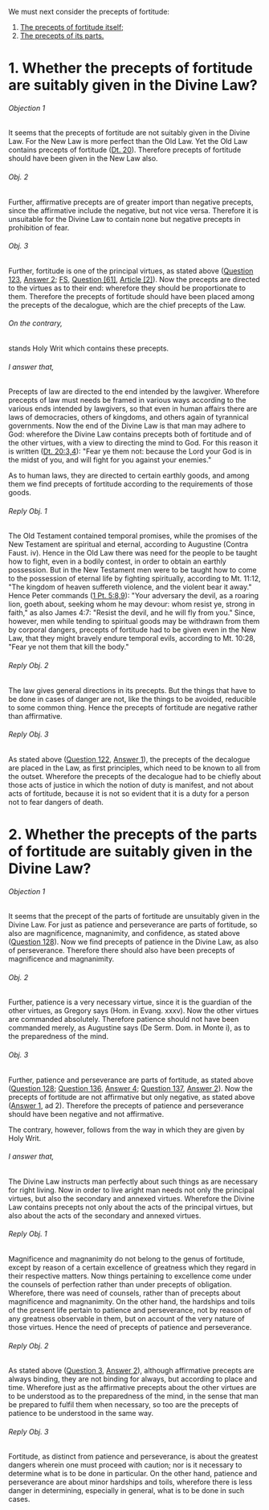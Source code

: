 We must next consider the precepts of fortitude:

1. [ The precepts of fortitude itself;](#1.%20Whether%20the%20precepts%20of%20fortitude%20are%20suitably%20given%20in%20the%20Divine%20Law?)
2. [ The precepts of its parts.](#2.%20Whether%20the%20precepts%20of%20the%20parts%20of%20fortitude%20are%20suitably%20given%20in%20the%20Divine%20Law?)



# 1. Whether the precepts of fortitude are suitably given in the Divine Law? 

###### Objection 1
It seems that the precepts of fortitude are not suitably given in the Divine Law. For the New Law is more perfect than the Old Law. Yet the Old Law contains precepts of fortitude ([Dt. 20](http://bible.gospelcom.net/bible?Dt++20)). Therefore precepts of fortitude should have been given in the New Law also.  

###### Obj. 2
Further, affirmative precepts are of greater import than negative precepts, since the affirmative include the negative, but not vice versa. Therefore it is unsuitable for the Divine Law to contain none but negative precepts in prohibition of fear.  

###### Obj. 3
Further, fortitude is one of the principal virtues, as stated above ([Question 123](../123.%20Fortitude%20(2)/123.%20Fortitude.md), [Answer 2](../123.%20Fortitude%20(2)/123.%20Fortitude.md#2.%20Whether%20fortitude%20is%20a%20special%20virtue?%20); [FS](../FS.html), [Question \[61\]](../FS/FS061.html#FSQ61OUTP1), [Article \[2\]](../FS/FS061.html#FSQ61A2THEP1)). Now the precepts are directed to the virtues as to their end: wherefore they should be proportionate to them. Therefore the precepts of fortitude should have been placed among the precepts of the decalogue, which are the chief precepts of the Law.  

###### On the contrary,
stands Holy Writ which contains these precepts.

###### I answer that,
Precepts of law are directed to the end intended by the lawgiver. Wherefore precepts of law must needs be framed in various ways according to the various ends intended by lawgivers, so that even in human affairs there are laws of democracies, others of kingdoms, and others again of tyrannical governments. Now the end of the Divine Law is that man may adhere to God: wherefore the Divine Law contains precepts both of fortitude and of the other virtues, with a view to directing the mind to God. For this reason it is written ([Dt. 20:3,4](http://bible.gospelcom.net/bible?Dt++20:3,4)): "Fear ye them not: because the Lord your God is in the midst of you, and will fight for you against your enemies."  

As to human laws, they are directed to certain earthly goods, and among them we find precepts of fortitude according to the requirements of those goods.  

###### Reply Obj. 1
The Old Testament contained temporal promises, while the promises of the New Testament are spiritual and eternal, according to Augustine (Contra Faust. iv). Hence in the Old Law there was need for the people to be taught how to fight, even in a bodily contest, in order to obtain an earthly possession. But in the New Testament men were to be taught how to come to the possession of eternal life by fighting spiritually, according to Mt. 11:12, "The kingdom of heaven suffereth violence, and the violent bear it away." Hence Peter commands ([1 Pt. 5:8,9](http://bible.gospelcom.net/bible?1+Pt++5:8,9)): "Your adversary the devil, as a roaring lion, goeth about, seeking whom he may devour: whom resist ye, strong in faith," as also James 4:7: "Resist the devil, and he will fly from you." Since, however, men while tending to spiritual goods may be withdrawn from them by corporal dangers, precepts of fortitude had to be given even in the New Law, that they might bravely endure temporal evils, according to Mt. 10:28, "Fear ye not them that kill the body."  

###### Reply Obj. 2
The law gives general directions in its precepts. But the things that have to be done in cases of danger are not, like the things to be avoided, reducible to some common thing. Hence the precepts of fortitude are negative rather than affirmative.  

###### Reply Obj. 3
As stated above ([Question 122](../../118.%20Vices%20Opposed%20to%20Liberality%20(5)/122.%20Precepts%20of%20Justice.md), [Answer 1](../../118.%20Vices%20Opposed%20to%20Liberality%20(5)/122.%20Precepts%20of%20Justice.md#1.%20Whether%20the%20precepts%20of%20the%20decalogue%20are%20precepts%20of%20justice?%20)), the precepts of the decalogue are placed in the Law, as first principles, which need to be known to all from the outset. Wherefore the precepts of the decalogue had to be chiefly about those acts of justice in which the notion of duty is manifest, and not about acts of fortitude, because it is not so evident that it is a duty for a person not to fear dangers of death.  




# 2. Whether the precepts of the parts of fortitude are suitably given in the Divine Law? 

###### Objection 1
It seems that the precept of the parts of fortitude are unsuitably given in the Divine Law. For just as patience and perseverance are parts of fortitude, so also are magnificence, magnanimity, and confidence, as stated above ([Question 128](128.%20Parts%20of%20Fortitude%20(One%20Article).md)). Now we find precepts of patience in the Divine Law, as also of perseverance. Therefore there should also have been precepts of magnificence and magnanimity.  

###### Obj. 2
Further, patience is a very necessary virtue, since it is the guardian of the other virtues, as Gregory says (Hom. in Evang. xxxv). Now the other virtues are commanded absolutely. Therefore patience should not have been commanded merely, as Augustine says (De Serm. Dom. in Monte i), as to the preparedness of the mind.  

###### Obj. 3
Further, patience and perseverance are parts of fortitude, as stated above ([Question 128](128.%20Parts%20of%20Fortitude%20(One%20Article).md); [Question 136](136.%20Patience.md), [Answer 4](136.%20Patience.md#4.%20Whether%20patience%20is%20a%20part%20of%20fortitude?%20); [Question 137](137.%20Perseverance.md), [Answer 2](137.%20Perseverance.md#2.%20Whether%20perseverance%20is%20a%20part%20of%20fortitude?%20)). Now the precepts of fortitude are not affirmative but only negative, as stated above ([Answer 1](#1.%20Whether%20the%20precepts%20of%20fortitude%20are%20suitably%20given%20in%20the%20Divine%20Law?%20), ad 2). Therefore the precepts of patience and perseverance should have been negative and not affirmative.  

The contrary, however, follows from the way in which they are given by Holy Writ.  

###### I answer that,
The Divine Law instructs man perfectly about such things as are necessary for right living. Now in order to live aright man needs not only the principal virtues, but also the secondary and annexed virtues. Wherefore the Divine Law contains precepts not only about the acts of the principal virtues, but also about the acts of the secondary and annexed virtues.  

###### Reply Obj. 1
Magnificence and magnanimity do not belong to the genus of fortitude, except by reason of a certain excellence of greatness which they regard in their respective matters. Now things pertaining to excellence come under the counsels of perfection rather than under precepts of obligation. Wherefore, there was need of counsels, rather than of precepts about magnificence and magnanimity. On the other hand, the hardships and toils of the present life pertain to patience and perseverance, not by reason of any greatness observable in them, but on account of the very nature of those virtues. Hence the need of precepts of patience and perseverance.  

###### Reply Obj. 2
As stated above ([Question 3](../../../001.%20Theological%20Virtues%20(46)/01.%20Faith%20(16)/03.%20Outward%20Act%20of%20Faith.md), [Answer 2](../../../001.%20Theological%20Virtues%20(46)/01.%20Faith%20(16)/03.%20Outward%20Act%20of%20Faith.md#2.%20Whether%20confession%20of%20faith%20is%20necessary%20for%20salvation?%20)), although affirmative precepts are always binding, they are not binding for always, but according to place and time. Wherefore just as the affirmative precepts about the other virtues are to be understood as to the preparedness of the mind, in the sense that man be prepared to fulfil them when necessary, so too are the precepts of patience to be understood in the same way.  

###### Reply Obj. 3
Fortitude, as distinct from patience and perseverance, is about the greatest dangers wherein one must proceed with caution; nor is it necessary to determine what is to be done in particular. On the other hand, patience and perseverance are about minor hardships and toils, wherefore there is less danger in determining, especially in general, what is to be done in such cases.